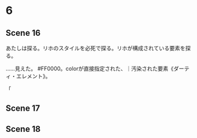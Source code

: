 # 6

## Scene 16

あたしは探る。リホのスタイルを必死で探る。リホが構成されている要素を探る。

……見えた。
#FF0000。colorが直接指定された、｜汚染された要素《ダーティ・エレメント》。

「

## Scene 17

## Scene 18
<!--stackedit_data:
eyJoaXN0b3J5IjpbNzk1MzczOTM5XX0=
-->